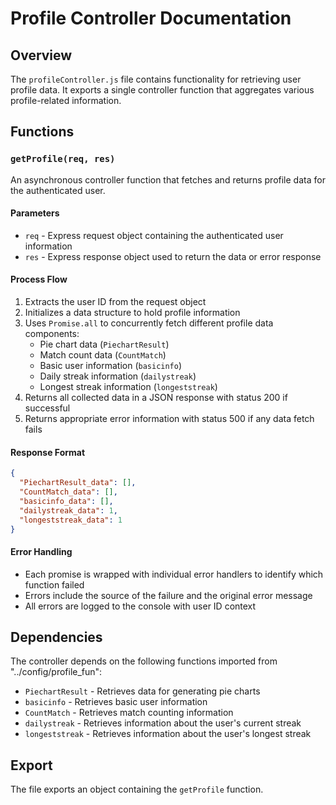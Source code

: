 # Profile Controller Documentation

## Overview
The `profileController.js` file contains functionality for retrieving user profile data. It exports a single controller function that aggregates various profile-related information.

## Functions

### `getProfile(req, res)`
An asynchronous controller function that fetches and returns profile data for the authenticated user.

#### Parameters
- `req` - Express request object containing the authenticated user information
- `res` - Express response object used to return the data or error response

#### Process Flow
1. Extracts the user ID from the request object
2. Initializes a data structure to hold profile information
3. Uses `Promise.all` to concurrently fetch different profile data components:
   - Pie chart data (`PiechartResult`)
   - Match count data (`CountMatch`)
   - Basic user information (`basicinfo`)
   - Daily streak information (`dailystreak`)
   - Longest streak information (`longeststreak`)
4. Returns all collected data in a JSON response with status 200 if successful
5. Returns appropriate error information with status 500 if any data fetch fails

#### Response Format
```json
{
  "PiechartResult_data": [],
  "CountMatch_data": [],
  "basicinfo_data": [],
  "dailystreak_data": 1,
  "longeststreak_data": 1
}
```

#### Error Handling
- Each promise is wrapped with individual error handlers to identify which function failed
- Errors include the source of the failure and the original error message
- All errors are logged to the console with user ID context

## Dependencies
The controller depends on the following functions imported from "../config/profile_fun":
- `PiechartResult` - Retrieves data for generating pie charts
- `basicinfo` - Retrieves basic user information
- `CountMatch` - Retrieves match counting information
- `dailystreak` - Retrieves information about the user's current streak
- `longeststreak` - Retrieves information about the user's longest streak

## Export
The file exports an object containing the `getProfile` function.